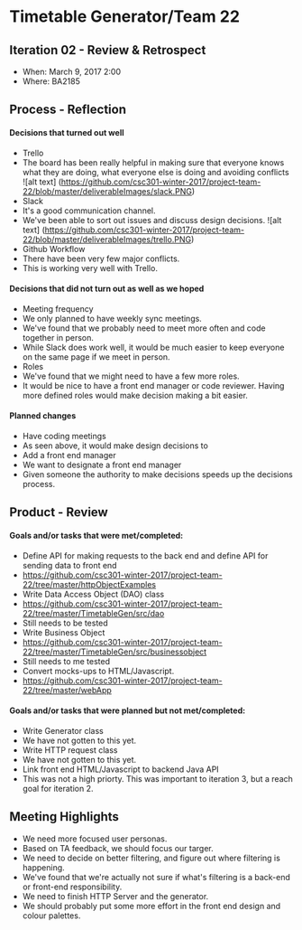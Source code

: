 # Timetable Generator/Team 22

## Iteration 02 - Review & Retrospect

 * When: March 9, 2017 2:00
 * Where: BA2185

## Process - Reflection

#### Decisions that turned out well

* Trello
 * The board has been really helpful in making sure that everyone knows what they are doing, what everyone else is doing and 
  avoiding conflicts
  ![alt text] (https://github.com/csc301-winter-2017/project-team-22/blob/master/deliverableImages/slack.PNG)
* Slack
 * It's a good communication channel.
 * We've been able to sort out issues and discuss design decisions.
 ![alt text] (https://github.com/csc301-winter-2017/project-team-22/blob/master/deliverableImages/trello.PNG)
* Github Workflow
 * There have been very few major conflicts. 
 * This is working very well with Trello.

#### Decisions that did not turn out as well as we hoped

* Meeting frequency
 * We only planned to have weekly sync meetings.
 * We've found that we probably need to meet more often and code together in person.
 * While Slack does work well, it would be much easier to keep everyone on the same page if we meet in person.
* Roles
 * We've found that we might need to have a few more roles. 
 * It would be nice to have a front end manager or code reviewer. Having more defined roles would make decision making a bit easier.


#### Planned changes

* Have coding meetings
 * As seen above, it would make design decisions to 
* Add a front end manager
 * We want to designate a front end manager
 * Given someone the authority to make decisions speeds up the decisions process.


## Product - Review

#### Goals and/or tasks that were met/completed:

* Define API for making requests to the back end and define API for sending data to front end
 * https://github.com/csc301-winter-2017/project-team-22/tree/master/httpObjectExamples
* Write Data Access Object (DAO) class
 * https://github.com/csc301-winter-2017/project-team-22/tree/master/TimetableGen/src/dao 
 * Still needs to be tested
* Write Business Object 
 * https://github.com/csc301-winter-2017/project-team-22/tree/master/TimetableGen/src/businessobject
 * Still needs to me tested
* Convert mocks-ups to HTML/Javascript.
 * https://github.com/csc301-winter-2017/project-team-22/tree/master/webApp

#### Goals and/or tasks that were planned but not met/completed:

* Write Generator class
 * We have not gotten to this yet. 
* Write HTTP request class
 * We have not gotten to this yet.
* Link front end HTML/Javascript to backend Java API
 * This was not a high priorty. This was important to iteration 3, but a reach goal for iteration 2. 

## Meeting Highlights

* We need more focused user personas.
 * Based on TA feedback, we should focus our targer.
* We need to decide on better filtering, and figure out where filtering is happening.
 * We've found that we're actually not sure if what's filtering is a back-end or front-end responsibility.
* We need to finish HTTP Server and the generator.
* We should probably put some more effort in the front end design and colour palettes.
